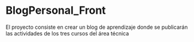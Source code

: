 # BlogPersonal_Front
El proyecto consiste en crear un blog de aprendizaje donde se publicarán las actividades de los tres cursos del área técnica
